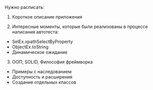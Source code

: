 Нужно расписать:
1. Короткое описание приложения





2. Интересные моменты, которые были реализованы в процессе написания автотеста:


- SelEx.xpathSelectByProperty
- ObjectEx.toString
- Динамическое ожидание





   
3. ООП, SOLID, Философия фреймворка
- Примеры с наследованием
- Доступность и расширения
- Создание отдельных классов 
